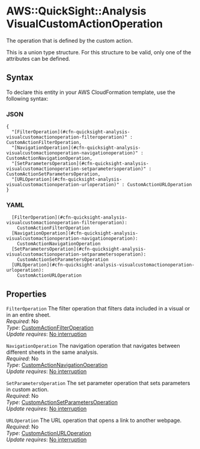 # AWS::QuickSight::Analysis VisualCustomActionOperation<a name="aws-properties-quicksight-analysis-visualcustomactionoperation"></a>

The operation that is defined by the custom action\.

This is a union type structure\. For this structure to be valid, only one of the attributes can be defined\.

## Syntax<a name="aws-properties-quicksight-analysis-visualcustomactionoperation-syntax"></a>

To declare this entity in your AWS CloudFormation template, use the following syntax:

### JSON<a name="aws-properties-quicksight-analysis-visualcustomactionoperation-syntax.json"></a>

```
{
  "[FilterOperation](#cfn-quicksight-analysis-visualcustomactionoperation-filteroperation)" : CustomActionFilterOperation,
  "[NavigationOperation](#cfn-quicksight-analysis-visualcustomactionoperation-navigationoperation)" : CustomActionNavigationOperation,
  "[SetParametersOperation](#cfn-quicksight-analysis-visualcustomactionoperation-setparametersoperation)" : CustomActionSetParametersOperation,
  "[URLOperation](#cfn-quicksight-analysis-visualcustomactionoperation-urloperation)" : CustomActionURLOperation
}
```

### YAML<a name="aws-properties-quicksight-analysis-visualcustomactionoperation-syntax.yaml"></a>

```
  [FilterOperation](#cfn-quicksight-analysis-visualcustomactionoperation-filteroperation): 
    CustomActionFilterOperation
  [NavigationOperation](#cfn-quicksight-analysis-visualcustomactionoperation-navigationoperation): 
    CustomActionNavigationOperation
  [SetParametersOperation](#cfn-quicksight-analysis-visualcustomactionoperation-setparametersoperation): 
    CustomActionSetParametersOperation
  [URLOperation](#cfn-quicksight-analysis-visualcustomactionoperation-urloperation): 
    CustomActionURLOperation
```

## Properties<a name="aws-properties-quicksight-analysis-visualcustomactionoperation-properties"></a>

`FilterOperation`  <a name="cfn-quicksight-analysis-visualcustomactionoperation-filteroperation"></a>
The filter operation that filters data included in a visual or in an entire sheet\.  
*Required*: No  
*Type*: [CustomActionFilterOperation](aws-properties-quicksight-analysis-customactionfilteroperation.md)  
*Update requires*: [No interruption](https://docs.aws.amazon.com/AWSCloudFormation/latest/UserGuide/using-cfn-updating-stacks-update-behaviors.html#update-no-interrupt)

`NavigationOperation`  <a name="cfn-quicksight-analysis-visualcustomactionoperation-navigationoperation"></a>
The navigation operation that navigates between different sheets in the same analysis\.  
*Required*: No  
*Type*: [CustomActionNavigationOperation](aws-properties-quicksight-analysis-customactionnavigationoperation.md)  
*Update requires*: [No interruption](https://docs.aws.amazon.com/AWSCloudFormation/latest/UserGuide/using-cfn-updating-stacks-update-behaviors.html#update-no-interrupt)

`SetParametersOperation`  <a name="cfn-quicksight-analysis-visualcustomactionoperation-setparametersoperation"></a>
The set parameter operation that sets parameters in custom action\.  
*Required*: No  
*Type*: [CustomActionSetParametersOperation](aws-properties-quicksight-analysis-customactionsetparametersoperation.md)  
*Update requires*: [No interruption](https://docs.aws.amazon.com/AWSCloudFormation/latest/UserGuide/using-cfn-updating-stacks-update-behaviors.html#update-no-interrupt)

`URLOperation`  <a name="cfn-quicksight-analysis-visualcustomactionoperation-urloperation"></a>
The URL operation that opens a link to another webpage\.  
*Required*: No  
*Type*: [CustomActionURLOperation](aws-properties-quicksight-analysis-customactionurloperation.md)  
*Update requires*: [No interruption](https://docs.aws.amazon.com/AWSCloudFormation/latest/UserGuide/using-cfn-updating-stacks-update-behaviors.html#update-no-interrupt)